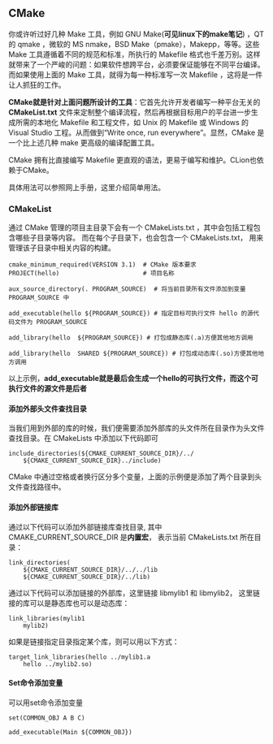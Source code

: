 ## CMake
你或许听过好几种 Make 工具，例如 GNU Make(**可见linux下的make笔记**) ，QT 的 qmake ，微软的 MS nmake，BSD Make（pmake），Makepp，等等。这些 Make 工具遵循着不同的规范和标准，所执行的 Makefile 格式也千差万别。这样就带来了一个严峻的问题：如果软件想跨平台，必须要保证能够在不同平台编译。而如果使用上面的 Make 工具，就得为每一种标准写一次 Makefile ，这将是一件让人抓狂的工作。

**CMake就是针对上面问题所设计的工具**：它首先允许开发者编写一种平台无关的 **CMakeList.txt** 文件来定制整个编译流程，然后再根据目标用户的平台进一步生成所需的本地化 Makefile 和工程文件，如 Unix 的 Makefile 或 Windows 的 Visual Studio 工程。从而做到“Write once, run everywhere”。显然，CMake 是一个比上述几种 make 更高级的编译配置工具。

CMake 拥有比直接编写 Makefile 更直观的语法，更易于编写和维护。CLion也依赖于CMake。


具体用法可以参照网上手册，这里介绍简单用法。

### CMakeList
通过 CMake 管理的项目主目录下会有一个 CMakeLists.txt ，其中会包括工程包含哪些子目录等内容。 而在每个子目录下，也会包含一个 CMakeLists.txt， 用来管理该子目录中相关内容的构建。

```
cmake_minimum_required(VERSION 3.1)  # CMake 版本要求
PROJECT(hello)                       # 项目名称

aux_source_directory(. PROGRAM_SOURCE)  # 将当前目录所有文件添加到变量 PROGRAM_SOURCE 中

add_executable(hello ${PROGRAM_SOURCE}) # 指定目标可执行文件 hello 的源代码文件为 PROGRAM_SOURCE

add_library(hello  ${PROGRAM_SOURCE}) # 打包成静态库(.a)方便其他地方调用

add_library(hello  SHARED ${PROGRAM_SOURCE}) # 打包成动态库(.so)方便其他地方调用

```

以上示例，**add_executable就是最后会生成一个hello的可执行文件，而这个可执行文件的源文件是后者**

#### 添加外部头文件查找目录
当我们用到外部的库的时候，我们便需要添加外部库的头文件所在目录作为头文件查找目录。在 CMakeLists 中添加以下代码即可

```
include_directories(${CMAKE_CURRENT_SOURCE_DIR}/../
    ${CMAKE_CURRENT_SOURCE_DIR}../include)
```

CMake 中通过空格或者换行区分多个变量，上面的示例便是添加了两个目录到头文件查找路径中。

#### 添加外部链接库
通过以下代码可以添加外部链接库查找目录, 其中 CMAKE_CURRENT_SOURCE_DIR 是**内置宏**， 表示当前 CMakeLists.txt 所在目录：

```
link_directories(
    ${CMAKE_CURRENT_SOURCE_DIR}/../../lib
    ${CMAKE_CURRENT_SOURCE_DIR}/../lib)
```

通过以下代码可以添加链接的外部库，这里链接 libmylib1 和 libmylib2， 这里链接的库可以是静态库也可以是动态库：

```
link_libraries(mylib1
    mylib2)
```

如果是链接指定目录指定某个库，则可以用以下方式：

```
target_link_libraries(hello ../mylib1.a
    hello ../mylib2.so)
```

#### Set命令添加变量

可以用set命令添加变量

```
set(COMMON_OBJ A B C)

add_executable(Main ${COMMON_OBJ})
```
